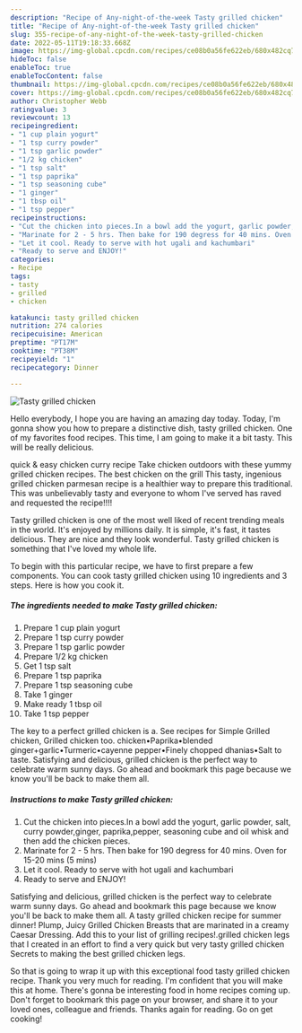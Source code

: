 ```yaml
---
description: "Recipe of Any-night-of-the-week Tasty grilled chicken"
title: "Recipe of Any-night-of-the-week Tasty grilled chicken"
slug: 355-recipe-of-any-night-of-the-week-tasty-grilled-chicken
date: 2022-05-11T19:18:33.668Z
image: https://img-global.cpcdn.com/recipes/ce08b0a56fe622eb/680x482cq70/tasty-grilled-chicken-recipe-main-photo.jpg
hideToc: false
enableToc: true
enableTocContent: false
thumbnail: https://img-global.cpcdn.com/recipes/ce08b0a56fe622eb/680x482cq70/tasty-grilled-chicken-recipe-main-photo.jpg
cover: https://img-global.cpcdn.com/recipes/ce08b0a56fe622eb/680x482cq70/tasty-grilled-chicken-recipe-main-photo.jpg
author: Christopher Webb
ratingvalue: 3
reviewcount: 13
recipeingredient:
- "1 cup plain yogurt"
- "1 tsp curry powder"
- "1 tsp garlic powder"
- "1/2 kg chicken"
- "1 tsp salt"
- "1 tsp paprika"
- "1 tsp seasoning cube"
- "1 ginger"
- "1 tbsp oil"
- "1 tsp pepper"
recipeinstructions:
- "Cut the chicken into pieces.In a bowl add the yogurt, garlic powder, salt, curry powder,ginger, paprika,pepper, seasoning cube and oil whisk and then add the chicken pieces."
- "Marinate for 2 - 5 hrs. Then bake for 190 degress for 40 mins. Oven for 15-20 mins (5 mins)"
- "Let it cool. Ready to serve with hot ugali and kachumbari"
- "Ready to serve and ENJOY!"
categories:
- Recipe
tags:
- tasty
- grilled
- chicken

katakunci: tasty grilled chicken 
nutrition: 274 calories
recipecuisine: American
preptime: "PT17M"
cooktime: "PT38M"
recipeyield: "1"
recipecategory: Dinner

---
```



![Tasty grilled chicken](https://img-global.cpcdn.com/recipes/ce08b0a56fe622eb/680x482cq70/tasty-grilled-chicken-recipe-main-photo.jpg)

Hello everybody, I hope you are having an amazing day today. Today, I'm gonna show you how to prepare a distinctive dish, tasty grilled chicken. One of my favorites food recipes. This time, I am going to make it a bit tasty. This will be really delicious.

quick & easy chicken curry recipe Take chicken outdoors with these yummy grilled chicken recipes. The best chicken on the grill This tasty, ingenious grilled chicken parmesan recipe is a healthier way to prepare this traditional. This was unbelievably tasty and everyone to whom I&#39;ve served has raved and requested the recipe!!!!

Tasty grilled chicken is one of the most well liked of recent trending meals in the world. It's enjoyed by millions daily. It is simple, it's fast, it tastes delicious. They are nice and they look wonderful. Tasty grilled chicken is something that I've loved my whole life.


To begin with this particular recipe, we have to first prepare a few components. You can cook tasty grilled chicken using 10 ingredients and 3 steps. Here is how you cook it.

<!--inarticleads1-->

##### The ingredients needed to make Tasty grilled chicken:

1. Prepare 1 cup plain yogurt
1. Prepare 1 tsp curry powder
1. Prepare 1 tsp garlic powder
1. Prepare 1/2 kg chicken
1. Get 1 tsp salt
1. Prepare 1 tsp paprika
1. Prepare 1 tsp seasoning cube
1. Take 1 ginger
1. Make ready 1 tbsp oil
1. Take 1 tsp pepper


The key to a perfect grilled chicken is a. See recipes for Simple Grilled chicken, Grilled chicken too. chicken•Paprika•blended ginger+garlic•Turmeric•cayenne pepper•Finely chopped dhanias•Salt to taste. Satisfying and delicious, grilled chicken is the perfect way to celebrate warm sunny days. Go ahead and bookmark this page because we know you&#39;ll be back to make them all. 

<!--inarticleads2-->

##### Instructions to make Tasty grilled chicken:

1. Cut the chicken into pieces.In a bowl add the yogurt, garlic powder, salt, curry powder,ginger, paprika,pepper, seasoning cube and oil whisk and then add the chicken pieces.
1. Marinate for 2 - 5 hrs. Then bake for 190 degress for 40 mins. Oven for 15-20 mins (5 mins)
1. Let it cool. Ready to serve with hot ugali and kachumbari
1. Ready to serve and ENJOY!

Satisfying and delicious, grilled chicken is the perfect way to celebrate warm sunny days. Go ahead and bookmark this page because we know you&#39;ll be back to make them all. A tasty grilled chicken recipe for summer dinner! Plump, Juicy Grilled Chicken Breasts that are marinated in a creamy Caesar Dressing. Add this to your list of grilling recipes!.grilled chicken legs that I created in an effort to find a very quick but very tasty grilled chicken Secrets to making the best grilled chicken legs. 

So that is going to wrap it up with this exceptional food tasty grilled chicken recipe. Thank you very much for reading. I'm confident that you will make this at home. There's gonna be interesting food in home recipes coming up. Don't forget to bookmark this page on your browser, and share it to your loved ones, colleague and friends. Thanks again for reading. Go on get cooking!

